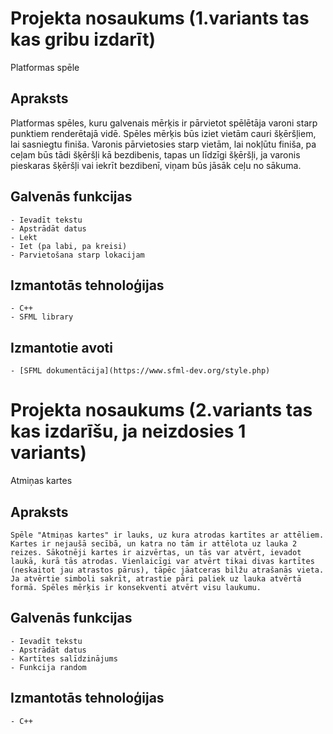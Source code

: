 # Projekta nosaukums (1.variants tas kas gribu izdarīt)
Platformas spēle
## Apraksts
Platformas spēles, kuru galvenais mērķis ir pārvietot spēlētāja varoni starp punktiem renderētajā vidē. Spēles mērķis būs iziet vietām cauri šķēršļiem, lai sasniegtu finiša.
Varonis pārvietosies starp vietām, lai nokļūtu finiša, pa ceļam būs tādi šķēršļi kā bezdibenis, tapas un līdzīgi šķēršļi, ja varonis pieskaras šķēršļi vai iekrīt bezdibenī, viņam būs jāsāk ceļu no sākuma.
## Galvenās funkcijas
	- Ievadīt tekstu
	- Apstrādāt datus
	- Lekt
	- Iet (pa labi, pa kreisi)
	- Parvietošana starp lokacijam
## Izmantotās tehnoloģijas
	- C++
	- SFML library
## Izmantotie avoti
	- [SFML dokumentācija](https://www.sfml-dev.org/style.php)


# Projekta nosaukums (2.variants tas kas izdarīšu, ja neizdosies 1 variants)
Atmiņas kartes
## Apraksts
	Spēle "Atmiņas kartes" ir lauks, uz kura atrodas kartītes ar attēliem. Kartes ir nejaušā secībā, un katra no tām ir attēlota uz lauka 2 reizes. Sākotnēji kartes ir aizvērtas, un tās var atvērt, ievadot laukā, kurā tās atrodas. Vienlaicīgi var atvērt tikai divas kartītes (neskaitot jau atrastos pārus), tāpēc jāatceras bilžu atrašanās vieta. Ja atvērtie simboli sakrīt, atrastie pāri paliek uz lauka atvērtā formā. Spēles mērķis ir konsekventi atvērt visu laukumu.
## Galvenās funkcijas
	- Ievadīt tekstu
	- Apstrādāt datus
	- Kartītes salīdzinājums
  	- Funkcija random
## Izmantotās tehnoloģijas
	- C++
